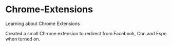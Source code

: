 # Chrome-Extensions
Learning about Chrome Extensions

Created a small Chrome extension to redirect from Facebook, Cnn and Espn when turned on.
